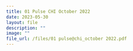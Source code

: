 ```yaml
---
title: 01 Pulse CHI October 2022
date: 2023-05-30
layout: file
description: ""
image: ""
file_url: /files/01 pulse@chi_october 2022.pdf
---
```

